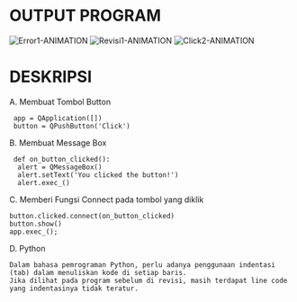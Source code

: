 # OUTPUT PROGRAM
![Error1-ANIMATION](https://user-images.githubusercontent.com/58089002/120767316-4bcbe100-c545-11eb-82ac-3a4826bab3dc.gif)
![Revisi1-ANIMATION](https://user-images.githubusercontent.com/58089002/120767338-50909500-c545-11eb-8483-d62796b529e4.gif)
![Click2-ANIMATION](https://user-images.githubusercontent.com/58089002/120767334-4ff7fe80-c545-11eb-9a70-88891fb7eacd.gif)

# DESKRIPSI
  A. Membuat Tombol Button
  
     app = QApplication([])
     button = QPushButton('Click')
     
  B. Membuat Message Box
  
     def on_button_clicked():
      alert = QMessageBox()
      alert.setText('You clicked the button!')
      alert.exec_()
      
  C. Memberi Fungsi Connect pada tombol yang diklik
  
    button.clicked.connect(on_button_clicked)
    button.show()
    app.exec_();
    
  D. Python
    
    Dalam bahasa pemrograman Python, perlu adanya penggunaan indentasi (tab) dalam menuliskan kode di setiap baris.
    Jika dilihat pada program sebelum di revisi, masih terdapat line code yang indentasinya tidak teratur.
